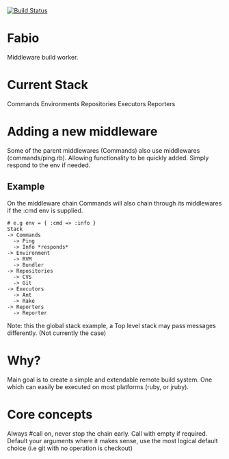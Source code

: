[![Build Status](https://secure.travis-ci.org/dekz/fabio.png)](http://travis-ci.org/dekz/fabio)
# Fabio
Middleware build worker.

# Current Stack
Commands
Environments
Repositories
Executors
Reporters

# Adding a new middleware
Some of the parent middlewares (Commands) also use middlewares (commands/ping.rb). Allowing functionality to be quickly added. Simply respond to the env if needed.

## Example
On the middleware chain Commands will also chain through its middlewares if the :cmd env is supplied.
```
# e.g env = { :cmd => :info }
Stack
-> Commands
  -> Ping 
  -> Info *responds*
-> Environment
  -> RVM
  -> Bundler
-> Repositories
  -> CVS
  -> Git
-> Executors
  -> Ant
  -> Rake
-> Reporters
  -> Reporter
```
Note: this the global stack example, a Top level stack may pass messages differently. (Not currently the case)

# Why?
Main goal is to create a simple and extendable remote build system. One which can easily be executed on most platforms (ruby, or jruby).

# Core concepts
Always #call on, never stop the chain early. Call with empty if required.  
Default your arguments where it makes sense, use the most logical default choice (i.e git with no operation is checkout)  

